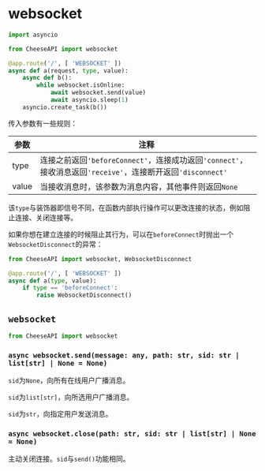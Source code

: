 # **websocket**

```python
import asyncio

from CheeseAPI import websocket

@app.route('/', [ 'WEBSOCKET' ])
async def a(request, type, value):
    async def b():
        while websocket.isOnline:
            await websocket.send(value)
            await asyncio.sleep(1)
    asyncio.create_task(b())
```

传入参数有一些规则：

| 参数 | 注释 |
| - | - |
| type | 连接之前返回`'beforeConnect'`，连接成功返回`'connect'`，接收消息返回`'receive'`，连接断开返回`'disconnect'` |
| value | 当接收消息时，该参数为消息内容，其他事件则返回`None` |

该`type`与装饰器即信号不同，在函数内部执行操作可以更改连接的状态，例如阻止连接、关闭连接等。

如果你想在建立连接的时候阻止其行为，可以在`beforeConnect`时抛出一个`WebsocketDisconnect`的异常：

```python
from CheeseAPI import websocket, WebsocketDisconnect

@app.route('/', [ 'WEBSOCKET' ])
async def a(type, value):
    if type == 'beforeConnect':
        raise WebsocketDisconnect()
```

## **`websocket`**

```python
from CheeseAPI import websocket
```

### **`async websocket.send(message: any, path: str, sid: str | list[str] | None = None)`**

`sid`为`None`，向所有在线用户广播消息。

`sid`为`list[str]`，向所选用户广播消息。

`sid`为`str`，向指定用户发送消息。

### **`async websocket.close(path: str, sid: str | list[str] | None = None)`**

主动关闭连接。`sid`与`send()`功能相同。
